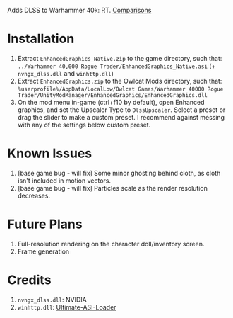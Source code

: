 Adds DLSS to Warhammer 40k: RT. [Comparisons](https://imgsli.com/MzI2NzMw/2/5)

# Installation

1. Extract `EnhancedGraphics_Native.zip` to the game directory, such that: `../Warhammer 40,000 Rogue Trader/EnhancedGraphics_Native.asi` (+ `nvngx_dlss.dll` and `winhttp.dll`)
2. Extract `EnhancedGraphics.zip` to the Owlcat Mods directory, such that: `%userprofile%/AppData/LocalLow/Owlcat Games/Warhammer 40000 Rogue Trader/UnityModManager/EnhancedGraphics/EnhancedGraphics.dll`
3. On the mod menu in-game (ctrl+f10 by default), open Enhanced graphics, and set the Upscaler Type to `DlssUpscaler`. Select a preset or drag the slider to make a custom preset. I recommend against messing with any of the settings below custom preset.

# Known Issues

1. [base game bug - will fix] Some minor ghosting behind cloth, as cloth isn't included in motion vectors.
2. [base game bug - will fix] Particles scale as the render resolution decreases.

# Future Plans

1. Full-resolution rendering on the character doll/inventory screen.
2. Frame generation

# Credits

1. `nvngx_dlss.dll`: NVIDIA
2. `winhttp.dll`: [Ultimate-ASI-Loader](https://github.com/ThirteenAG/Ultimate-ASI-Loader/releases)